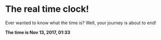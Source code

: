 # The real time clock!

Ever wanted to know what the time is? Well, your journey is about to end!

**The time is Nov 13, 2017, 01:33**